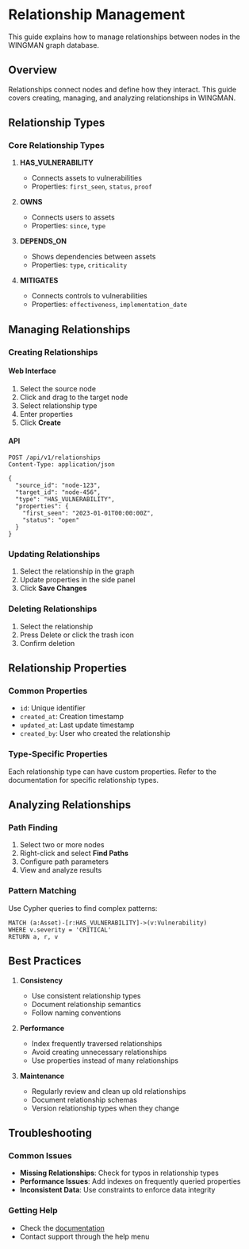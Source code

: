 # Relationship Management

This guide explains how to manage relationships between nodes in the WINGMAN graph database.

## Overview

Relationships connect nodes and define how they interact. This guide covers creating, managing, and analyzing relationships in WINGMAN.

## Relationship Types

### Core Relationship Types

1. **HAS_VULNERABILITY**
   - Connects assets to vulnerabilities
   - Properties: `first_seen`, `status`, `proof`

2. **OWNS**
   - Connects users to assets
   - Properties: `since`, `type`

3. **DEPENDS_ON**
   - Shows dependencies between assets
   - Properties: `type`, `criticality`

4. **MITIGATES**
   - Connects controls to vulnerabilities
   - Properties: `effectiveness`, `implementation_date`

## Managing Relationships

### Creating Relationships

#### Web Interface
1. Select the source node
2. Click and drag to the target node
3. Select relationship type
4. Enter properties
5. Click **Create**

#### API
```http
POST /api/v1/relationships
Content-Type: application/json

{
  "source_id": "node-123",
  "target_id": "node-456",
  "type": "HAS_VULNERABILITY",
  "properties": {
    "first_seen": "2023-01-01T00:00:00Z",
    "status": "open"
  }
}
```

### Updating Relationships

1. Select the relationship in the graph
2. Update properties in the side panel
3. Click **Save Changes**

### Deleting Relationships

1. Select the relationship
2. Press Delete or click the trash icon
3. Confirm deletion

## Relationship Properties

### Common Properties

- `id`: Unique identifier
- `created_at`: Creation timestamp
- `updated_at`: Last update timestamp
- `created_by`: User who created the relationship

### Type-Specific Properties

Each relationship type can have custom properties. Refer to the documentation for specific relationship types.

## Analyzing Relationships

### Path Finding

1. Select two or more nodes
2. Right-click and select **Find Paths**
3. Configure path parameters
4. View and analyze results

### Pattern Matching

Use Cypher queries to find complex patterns:

```cypher
MATCH (a:Asset)-[r:HAS_VULNERABILITY]->(v:Vulnerability)
WHERE v.severity = 'CRITICAL'
RETURN a, r, v
```

## Best Practices

1. **Consistency**
   - Use consistent relationship types
   - Document relationship semantics
   - Follow naming conventions

2. **Performance**
   - Index frequently traversed relationships
   - Avoid creating unnecessary relationships
   - Use properties instead of many relationships

3. **Maintenance**
   - Regularly review and clean up old relationships
   - Document relationship schemas
   - Version relationship types when they change

## Troubleshooting

### Common Issues

- **Missing Relationships**: Check for typos in relationship types
- **Performance Issues**: Add indexes on frequently queried properties
- **Inconsistent Data**: Use constraints to enforce data integrity

### Getting Help

- Check the [documentation](https://docs.wingman.peakdefence.com)
- Contact support through the help menu
